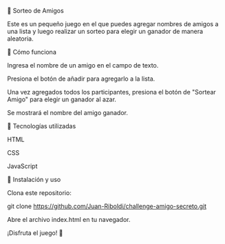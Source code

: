 🎉 Sorteo de Amigos

Este es un pequeño juego en el que puedes agregar nombres de amigos a una lista y luego realizar un sorteo para elegir un ganador de manera aleatoria.

🚀 Cómo funciona

Ingresa el nombre de un amigo en el campo de texto.

Presiona el botón de añadir para agregarlo a la lista.

Una vez agregados todos los participantes, presiona el botón de "Sortear Amigo" para elegir un ganador al azar.

Se mostrará el nombre del amigo ganador.

📌 Tecnologías utilizadas

HTML

CSS

JavaScript

📂 Instalación y uso

Clona este repositorio:

git clone https://github.com/Juan-Riboldi/challenge-amigo-secreto.git

Abre el archivo index.html en tu navegador.

¡Disfruta el juego! 🎲
